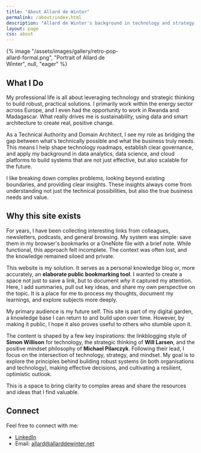```yaml
---
title: "About Allard de Winter"
permalink: /about/index.html
description: "Allard de Winter's background in technology and strategy, and the purpose of this website."
layout: page
css: about
---
```


<style>
  .portrait-wrap {
    max-width: 300px;
  }
  
  @media (max-width: 768px) {
    .portrait-wrap {
      float: none;
      margin: 0 auto 1.5rem;
    }
  }
</style>

<div class="portrait-wrap">
  {% image "/assets/images/gallery/retro-pop-allard-formal.png", "Portrait of Allard de Winter", null, "eager" %}
</div>

## What I Do

My professional life is all about leveraging technology and strategic thinking to build robust, practical solutions. I primarily work within the energy sector across Europe, and I even had the opportunity to work in Rwanda and Madagascar. What really drives me is sustainability, using data and smart architecture to create real, positive change.

As a Technical Authority and Domain Architect, I see my role as bridging the gap between what's technically possible and what the business truly needs. This means I help shape technology roadmaps, establish clear governance, and apply my background in data analytics, data science, and cloud platforms to build systems that are not just effective, but also scalable for the future.

I like breaking down complex problems, looking beyond existing boundaries, and providing clear insights. These insights always come from understanding not just the technical possibilities, but also the true business needs and value. 

## Why this site exists

For years, I have been collecting interesting links from colleagues, newsletters, podcasts, and general browsing. My system was simple: save them in my browser's bookmarks or a OneNote file with a brief note. While functional, this approach felt incomplete. The context was often lost, and the knowledge remained siloed and private.

This website is my solution. It serves as a personal knowledge blog or, more accurately, an **elaborate public bookmarking tool**. I wanted to create a space not just to save a link, but to document *why* it captured my attention. Here, I add summaries, pull out key ideas, and share my own perspective on the topic. It is a place for me to process my thoughts, document my learnings, and explore subjects more deeply.

My primary audience is my future self. This site is part of my digital garden, a knowledge base I can return to and build upon over time. However, by making it public, I hope it also proves useful to others who stumble upon it.

The content is shaped by a few key inspirations: the linkblogging style of **Simon Willison** for technology, the strategic thinking of **Will Larsen**, and the positive mindset philosophy of **Michael Pilarczyk**. Following their lead, I focus on the intersection of technology, strategy, and mindset. My goal is to explore the principles behind building robust systems (in both organisations and technology), making effective decisions, and cultivating a resilient, optimistic outlook.

This is a space to bring clarity to complex areas and share the resources and ideas that I find valuable.

## Connect

Feel free to connect with me:

*   [LinkedIn](https://www.linkedin.com/in/allarddewinter/)
*   Email: [allard@allarddewinter.net](mailto:allard@allarddewinter.net)
